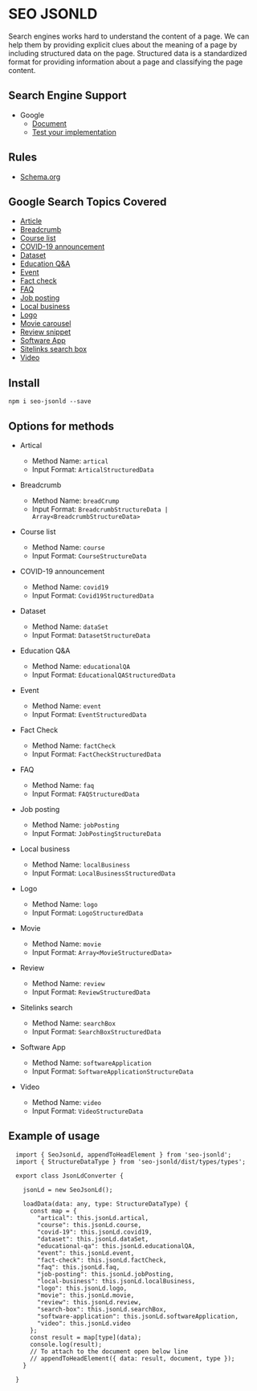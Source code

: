 # SEO JSONLD
Search engines works hard to understand the content of a page. We can help them by providing explicit clues about the meaning of a page by including structured data on the page. Structured data is a standardized format for providing information about a page and classifying the page content.
## Search Engine Support

- Google
    - [Document](https://developers.google.com/search/docs/appearance/structured-data/intro-structured-data)
    - [Test your implementation](https://search.google.com/test/rich-results)

## Rules 
- [Schema.org](https://schema.org/)

## Google Search Topics Covered
- [Article](https://developers.google.com/search/docs/appearance/structured-data/article)
- [Breadcrumb](https://developers.google.com/search/docs/appearance/structured-data/breadcrumb)
- [Course list](https://developers.google.com/search/docs/appearance/structured-data/course)
- [COVID-19 announcement](https://developers.google.com/search/docs/appearance/structured-data/special-announcements)
- [Dataset](https://developers.google.com/search/docs/appearance/structured-data/dataset)
- [Education Q&A](https://developers.google.com/search/docs/appearance/structured-data/education-qa)
- [Event](https://developers.google.com/search/docs/appearance/structured-data/event)
- [Fact check](https://developers.google.com/search/docs/appearance/structured-data/factcheck)
- [FAQ](https://developers.google.com/search/docs/appearance/structured-data/faqpage)
- [Job posting](https://developers.google.com/search/docs/appearance/structured-data/job-posting)
- [Local business](https://developers.google.com/search/docs/appearance/structured-data/local-business)
- [Logo](https://developers.google.com/search/docs/appearance/structured-data/logo)
- [Movie carousel](https://developers.google.com/search/docs/appearance/structured-data/movie)
- [Review snippet](https://developers.google.com/search/docs/appearance/structured-data/review-snippet)
- [Software App](https://developers.google.com/search/docs/appearance/structured-data/software-app)
- [Sitelinks search box](https://developers.google.com/search/docs/appearance/structured-data/sitelinks-searchbox)
- [Video](https://developers.google.com/search/docs/appearance/structured-data/video)

## Install
`npm i seo-jsonld --save`

## Options for methods

- Artical

  - Method Name: `artical`
  - Input Format: `ArticalStructuredData`


- Breadcrumb

  - Method Name: `breadCrump`
  - Input Format: `BreadcrumbStructureData | Array<BreadcrumbStructureData>`

- Course list
  - Method Name: `course`
  - Input Format: `CourseStructureData`

- COVID-19 announcement
  - Method Name: `covid19`
  - Input Format: `Covid19StructuredData`

- Dataset
  - Method Name: `dataSet`
  - Input Format: `DatasetStructureData`

- Education Q&A
  - Method Name: `educationalQA`
  - Input Format: `EducationalQAStructuredData`

- Event
  - Method Name: `event`
  - Input Format: `EventStructuredData`

- Fact Check
  - Method Name: `factCheck`
  - Input Format: `FactCheckStructuredData`

- FAQ
  - Method Name: `faq`
  - Input Format: `FAQStructuredData`

- Job posting
  - Method Name: `jobPosting`
  - Input Format: `JobPostingStructureData`

- Local business
  - Method Name: `localBusiness`
  - Input Format: `LocalBusinessStructuredData`

- Logo
  - Method Name: `logo`
  - Input Format: `LogoStructuredData`

- Movie
  - Method Name: `movie`
  - Input Format: `Array<MovieStructuredData>`

- Review
  - Method Name: `review`
  - Input Format: `ReviewStructuredData`

- Sitelinks search
  - Method Name: `searchBox`
  - Input Format: `SearchBoxStructuredData`

- Software App
  - Method Name: `softwareApplication`
  - Input Format: `SoftwareApplicationStructureData`

- Video
  - Method Name: `video`
  - Input Format: `VideoStructureData`

## Example of usage
```
  import { SeoJsonLd, appendToHeadElement } from 'seo-jsonld';
  import { StructureDataType } from 'seo-jsonld/dist/types/types';

  export class JsonLdConverter {

    jsonLd = new SeoJsonLd();

    loadData(data: any, type: StructureDataType) {
      const map = {
        "artical": this.jsonLd.artical,
        "course": this.jsonLd.course,
        "covid-19": this.jsonLd.covid19,
        "dataset": this.jsonLd.dataSet,
        "educational-qa": this.jsonLd.educationalQA,
        "event": this.jsonLd.event,
        "fact-check": this.jsonLd.factCheck,
        "faq": this.jsonLd.faq,
        "job-posting": this.jsonLd.jobPosting,
        "local-business": this.jsonLd.localBusiness,
        "logo": this.jsonLd.logo,
        "movie": this.jsonLd.movie,
        "review": this.jsonLd.review,
        "search-box": this.jsonLd.searchBox,
        "software-application": this.jsonLd.softwareApplication,
        "video": this.jsonLd.video
      };
      const result = map[type](data);
      console.log(result);
      // To attach to the document open below line
      // appendToHeadElement({ data: result, document, type });
    }

  }
```